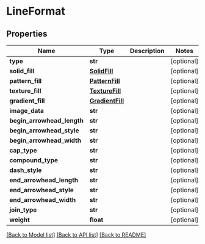 # LineFormat

## Properties
Name | Type | Description | Notes
------------ | ------------- | ------------- | -------------
**type** | **str** |  | [optional] 
**solid_fill** | [**SolidFill**](SolidFill.md) |  | [optional] 
**pattern_fill** | [**PatternFill**](PatternFill.md) |  | [optional] 
**texture_fill** | [**TextureFill**](TextureFill.md) |  | [optional] 
**gradient_fill** | [**GradientFill**](GradientFill.md) |  | [optional] 
**image_data** | **str** |  | [optional] 
**begin_arrowhead_length** | **str** |  | [optional] 
**begin_arrowhead_style** | **str** |  | [optional] 
**begin_arrowhead_width** | **str** |  | [optional] 
**cap_type** | **str** |  | [optional] 
**compound_type** | **str** |  | [optional] 
**dash_style** | **str** |  | [optional] 
**end_arrowhead_length** | **str** |  | [optional] 
**end_arrowhead_style** | **str** |  | [optional] 
**end_arrowhead_width** | **str** |  | [optional] 
**join_type** | **str** |  | [optional] 
**weight** | **float** |  | [optional] 

[[Back to Model list]](../README.md#documentation-for-models) [[Back to API list]](../README.md#documentation-for-api-endpoints) [[Back to README]](../README.md)


